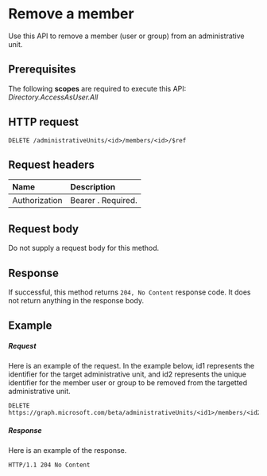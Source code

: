 # Remove a member

Use this API to remove a member (user or group) from an administrative unit.

## Prerequisites
The following **scopes** are required to execute this API: *Directory.AccessAsUser.All*

## HTTP request
<!-- { "blockType": "ignored" } -->
```http
DELETE /administrativeUnits/<id>/members/<id>/$ref
```
## Request headers
| Name      |Description|
|:----------|:----------|
| Authorization  | Bearer <token>. Required.|

## Request body
Do not supply a request body for this method.

## Response
If successful, this method returns `204, No Content` response code. It does not return anything in the response body.

## Example
##### Request
Here is an example of the request. In the example below, id1 represents the identifier for the target administrative unit, and id2 represents the unique identifier for the member user or group to be removed from the targetted administrative unit. 

```http
DELETE https://graph.microsoft.com/beta/administrativeUnits/<id1>/members/<id2>/$ref
```

##### Response
Here is an example of the response.
 
```http
HTTP/1.1 204 No Content
```


<!-- {
  "type": "#page.annotation",
  "description": "API to delete a member from an administrativeUnit object.",
  "tocPath": "/beta reference/Directory/Administrative Unit/Remove a member",
  "apiVersion": "beta",
  "section": "documentation",
  "canonicalURL": ""
} -->
